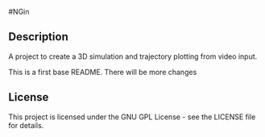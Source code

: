 #NGin

## Description
A project to create a 3D simulation and trajectory plotting from video input.

This is a first base README. There will be more changes

## License
This project is licensed under the GNU GPL License - see the LICENSE file for details.
